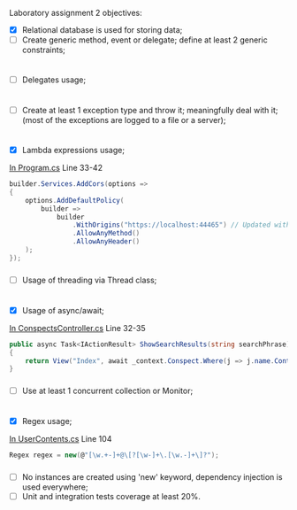 Laboratory assignment 2 objectives:
- [x] Relational database is used for storing data;
- [ ] Create generic method, event or delegate; define at least 2 generic constraints;

```csharp

```

###

- [ ] Delegates usage;

```csharp

```

###

- [ ] Create at least 1 exception type and throw it; meaningfully deal with it; (most of the exceptions are logged to a file or a server);

```csharp

```

###

- [x] Lambda expressions usage;

[In Program.cs](Program.cs) Line 33-42
```csharp
builder.Services.AddCors(options =>
{
    options.AddDefaultPolicy(
        builder =>
            builder
                .WithOrigins("https://localhost:44465") // Updated with your React app's URL
                .AllowAnyMethod()
                .AllowAnyHeader()
    );
});
```

###

- [ ] Usage of threading via Thread class;

```csharp

```

###

- [x] Usage of async/await;

[In ConspectsController.cs](Controllers/ConspectsController.cs) Line 32-35
```csharp
public async Task<IActionResult> ShowSearchResults(string searchPhrase)
{
    return View("Index", await _context.Conspect.Where(j => j.name.Contains(searchPhrase)).ToListAsync());
}
```

###

- [ ] Use at least 1 concurrent collection or Monitor;

```csharp

```

###

- [x] Regex usage;

[In UserContents.cs](Contents/UserContents.cs) Line 104
```csharp
Regex regex = new(@"[\w.+-]+@\[?[\w-]+\.[\w.-]+\]?");
```

###

- [ ] No instances are created using 'new' keyword, dependency injection is used everywhere;
- [ ] Unit and integration tests coverage at least 20%.